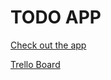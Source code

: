 # TODO APP

[Check out the app](https://todoloo.onrender.com)

[Trello Board](https://trello.com/b/srVAICNY/todoloo)
